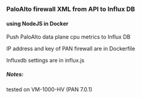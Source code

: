 ### PaloAlto firewall XML from API to Influx DB 
#### using NodeJS in Docker
Push PaloAlto data plane cpu metrics to Influx DB

IP address and key of PAN firewall are in Dockerfile

Influxdb settings are in influx.js

##### Notes:
tested on VM-1000-HV (PAN 7.0.1)